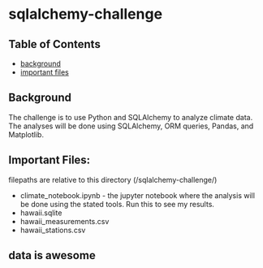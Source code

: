 # sqlalchemy-challenge

## Table of Contents
* [background](#background)
* [important files](*importantfiles)

## Background
The challenge is to use Python and SQLAlchemy to analyze climate data. The analyses will be done using SQLAlchemy, ORM queries, Pandas, and Matplotlib. 

## Important Files:
filepaths are relative to this directory (/sqlalchemy-challenge/)
* climate_notebook.ipynb - the jupyter notebook where the analysis will be done using the stated tools. Run this to see my results. 
* hawaii.sqlite
* hawaii_measurements.csv
* hawaii_stations.csv

## data is awesome
